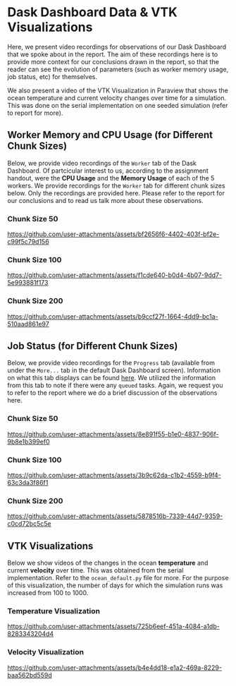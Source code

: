 # Dask Dashboard Data & VTK Visualizations
Here, we present video recordings for observations of our Dask Dashboard that we spoke about in the report. The aim of these recordings here is to provide more context for our conclusions drawn 
in the report, so that the reader can see the evolution of parameters (such as worker memory usage, job status, etc) for themselves.

We also present a video of the VTK Visualization in Paraview that shows the ocean temperature and current velocity changes over time for a simulation. This was done on the serial implementation on one seeded simulation (refer to report for more).

## Worker Memory and CPU Usage (for Different Chunk Sizes)
Below, we provide video recordings of the `Worker` tab of the Dask Dashboard. Of partcicular interest to us, according to the assignment handout, were the **CPU Usage** and the **Memory Usage**
of each of the 5 workers. We provide recordings for the `Worker` tab for different chunk sizes below. Only the recordings are provided here. Please refer to the report for our conclusions and to read us
talk more about these observations. 

### Chunk Size 50

https://github.com/user-attachments/assets/bf2656f6-4402-403f-bf2e-c99f5c79d156

### Chunk Size 100

https://github.com/user-attachments/assets/f1cde640-b0d4-4b07-9dd7-5e993881f173

### Chunk Size 200

https://github.com/user-attachments/assets/b9ccf27f-1664-4dd9-bc1a-510aad861e97

## Job Status (for Different Chunk Sizes)
Below, we provide video recordings for the `Progress` tab (available from under the `More...` tab in the default Dask Dashboard screen). Information on what this tab displays can be found [here](https://docs.dask.org/en/latest/dashboard.html#progress).
We utilized the information from this tab to note if there were any `queued` tasks. Again, we request you to refer to the report where we do a brief discussion of the observations here.

### Chunk Size 50



https://github.com/user-attachments/assets/8e891f55-b1e0-4837-906f-9b8e1b399ef0



### Chunk Size 100



https://github.com/user-attachments/assets/3b9c62da-c1b2-4559-b9f4-63c3da3f86f1



### Chunk Size 200


https://github.com/user-attachments/assets/5878516b-7339-44d7-9359-c0cd72bc5c5e



## VTK Visualizations
Below we show videos of the changes in the ocean **temperature** and current **velocity** over time. This was obtained from the serial implementation. Refer to the `ocean_default.py` file for more. For the purpose of this visualization, the number of days for which the simulation runs was increased from 100 to 1000.

### Temperature Visualization



https://github.com/user-attachments/assets/725b6eef-451a-4084-a1db-8283343204d4



### Velocity Visualization



https://github.com/user-attachments/assets/b4e4dd18-e1a2-469a-8229-baa562bd559d

